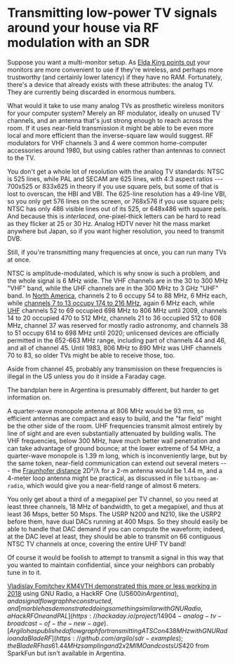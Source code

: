Transmitting low-power TV signals around your house via RF modulation with an SDR 
=================================================================================

Suppose you want a multi-monitor setup.  As [Elda King points
out](https://mastodon.social/@eldaking/103236501885892061) your
monitors are more convenient to use if they're wireless, and perhaps
more trustworthy (and certainly lower latency) if they have no RAM.
Fortunately, there's a device that already exists with these
attributes: the analog TV.  They are currently being discarded in
enormous numbers.

What would it take to use many analog TVs as prosthetic wireless
monitors for your computer system?  Merely an RF modulator, ideally on
unused TV channels, and an antenna that's just strong enough to reach
across the room.  If it uses near-field transmission it might be able
to be even more local and more efficient than the inverse-square law
would suggest.  RF modulators for VHF channels 3 and 4 were common
home-computer accessories around 1980, but using cables rather than
antennas to connect to the TV.

You don't get a whole lot of resolution with the analog TV standards:
NTSC is 525 lines, while PAL and SECAM are 625 lines, with 4:3 aspect
ratios --- 700x525 or 833x625 in theory if you use square pels, but
some of that is lost to overscan, the HBI and VBI.  The 625-line
resolution has a 49-line VBI, so you only get 576 lines on the screen,
or 768x576 if you use square pels; NTSC has only 486 visible lines out
of its 525, or 648x486 with square pels.  And because this is
*interlaced*, one-pixel-thick letters can be hard to read as they
flicker at 25 or 30 Hz.  Analog HDTV never hit the mass market
anywhere but Japan, so if you want higher resolution, you need to
transmit DVB.

Still, if you're transmitting many frequencies at once, you can run
many TVs at once.

NTSC is amplitude-modulated, which is why snow is such a problem, and
the whole signal is 6 MHz wide.  The VHF channels are in the 30 to 300
MHz "VHF" band, while the UHF channels are in the 300 MHz to 3 GHz
"UHF" band.  In [North
America](https://en.wikipedia.org/wiki/Band_I#North_America), channels
2 to 6 occupy 54 to 88 MHz, 6 MHz each, while [channels 7 to 13 occupy
174 to 216 MHz](https://en.wikipedia.org/wiki/Band_III#North_America),
again 6 MHz each, while
[UHF](https://en.wikipedia.org/wiki/Ultra_High_Frequency) channels 52
to 69 occupied 698 MHz to 806 MHz until 2009, channels 14 to 20
occupied 470 to 512 MHz, channels 21 to 36 occupied 512 to 608 MHz,
channel 37 was reserved for mostly radio astronomy, and channels 38 to
51 occupy 614 to 698 MHz until 2020; unlicensed devices are officially
permitted in the 652-663 MHz range, including part of channels 44 and
46, and all of channel 45.  Until 1983, 806 MHz to 890 MHz was UHF
channels 70 to 83, so older TVs might be able to receive those, too.

Aside from channel 45, probably any transmission on these frequencies
is illegal in the US unless you do it inside a Faraday cage.

The bandplan here in Argentina is presumably different, but harder to
get information on.

A quarter-wave monopole antenna at 806 MHz would be 93 mm, so
efficient antennas are compact and easy to build, and the "far field"
might be the other side of the room.  UHF frequencies transmit almost
entirely by line of sight and are even substantially attenuated by
building walls.  The VHF frequencies, below 300 MHz, have much better
wall penetration and can take advantage of ground bounce; at the lower
extreme of 54 MHz, a quarter-wave monopole is 1.39 m long, which is
inconveniently large, but by the same token, near-field communication
can extend out several meters --- the [Fraunhofer
distance](https://en.wikipedia.org/wiki/Fraunhofer_distance) 2D²/λ for
a 2-m antenna would be 1.44 m, and a 4-meter loop antenna might be
practical, as discussed in file `bitbang-am-radio`, which would give
you a near-field range of almost 6 meters.

You only get about a third of a megapixel per TV channel, so you need
at least three channels, 18 MHz of bandwidth, to get a megapixel, and
thus at least 36 Msps, better 50 Msps.  The USRP N200 and N210, like
the USRP2 before them, have dual DACs running at 400 Msps.  So they
should easily be able to handle that DAC demand if you can compute the
waveform; indeed, at the DAC level at least, they should be able to
transmit on 66 contiguous NTSC TV channels at once, covering the
entire UHF TV band!

Of course it would be foolish to attempt to transmit a signal in this
way that you wanted to maintain confidential, since your neighbors can
probably tune in to it.

[Vladislav Fomitchev KM4VTH demonstrated this more or less working in
2018](https://youtu.be/z8DMFo4atnM) using GNU Radio, a HackRF One
(US$600 in Argentina), and a signal flow graph he constructed, and
[marble has demonstrated doing something similar with GNU Radio, a
HackRF One and
PAL](https://hackaday.io/project/14904-analog-tv-broadcast-of-the-new-age).
[Argilo has published a flow graph for transmitting ATSC on 438 MHz
with GNU Radio and a BladeRF](https://github.com/argilo/sdr-examples);
the BladeRF has 61.44 MHz sampling and 2x2 MIMO and costs US$420 from
SparkFun but isn't available in Argentina.
